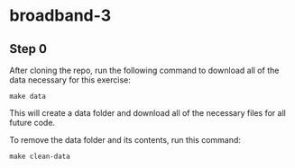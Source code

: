 # broadband-3

## Step 0
After cloning the repo, run the following command to download all of the data necessary for this exercise:
```
make data
```
This will create a data folder and download all of the necessary files for all future code.

To remove the data folder and its contents, run this command:
```
make clean-data
```